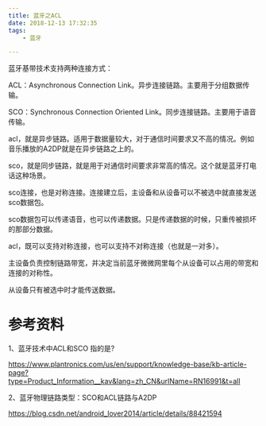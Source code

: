 ```yaml
---
title: 蓝牙之ACL
date: 2018-12-13 17:32:35
tags:
	- 蓝牙

---
```




蓝牙基带技术支持两种连接方式：

ACL：Asynchronous Connection Link。异步连接链路。主要用于分组数据传输。

SCO：Synchronous Connection Oriented Link。同步连接链路。主要用于语音传输。

acl，就是异步链路。适用于数据量较大，对于通信时间要求又不高的情况。例如音乐播放的A2DP就是在异步链路之上的。

sco，就是同步链路，就是用于对通信时间要求非常高的情况。这个就是蓝牙打电话这种场景。

sco连接，也是对称连接。连接建立后，主设备和从设备可以不被选中就直接发送sco数据包。

sco数据包可以传递语音，也可以传递数据。只是传递数据的时候，只重传被损坏的那部分数据。



acl，既可以支持对称连接，也可以支持不对称连接（也就是一对多）。

主设备负责控制链路带宽，并决定当前蓝牙微微网里每个从设备可以占用的带宽和连接的对称性。

从设备只有被选中时才能传送数据。





# 参考资料

1、蓝牙技术中ACL和SCO 指的是?

https://www.plantronics.com/us/en/support/knowledge-base/kb-article-page?type=Product_Information__kav&lang=zh_CN&urlName=RN16991&t=all

2、蓝牙物理链路类型：SCO和ACL链路与A2DP

https://blog.csdn.net/android_lover2014/article/details/88421594